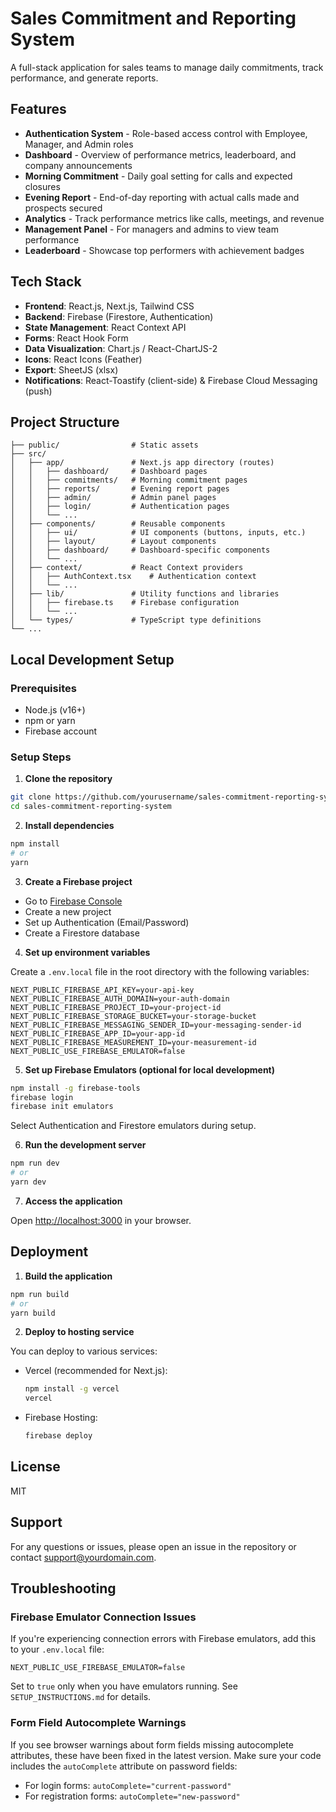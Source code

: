 # Sales Commitment and Reporting System

A full-stack application for sales teams to manage daily commitments, track performance, and generate reports.

## Features

- **Authentication System** - Role-based access control with Employee, Manager, and Admin roles
- **Dashboard** - Overview of performance metrics, leaderboard, and company announcements
- **Morning Commitment** - Daily goal setting for calls and expected closures
- **Evening Report** - End-of-day reporting with actual calls made and prospects secured
- **Analytics** - Track performance metrics like calls, meetings, and revenue
- **Management Panel** - For managers and admins to view team performance
- **Leaderboard** - Showcase top performers with achievement badges

## Tech Stack

- **Frontend**: React.js, Next.js, Tailwind CSS
- **Backend**: Firebase (Firestore, Authentication)
- **State Management**: React Context API
- **Forms**: React Hook Form
- **Data Visualization**: Chart.js / React-ChartJS-2
- **Icons**: React Icons (Feather)
- **Export**: SheetJS (xlsx)
- **Notifications**: React-Toastify (client-side) & Firebase Cloud Messaging (push)

## Project Structure

```
├── public/                # Static assets
├── src/
│   ├── app/               # Next.js app directory (routes)
│   │   ├── dashboard/     # Dashboard pages
│   │   ├── commitments/   # Morning commitment pages
│   │   ├── reports/       # Evening report pages
│   │   ├── admin/         # Admin panel pages
│   │   ├── login/         # Authentication pages
│   │   └── ...
│   ├── components/        # Reusable components
│   │   ├── ui/            # UI components (buttons, inputs, etc.)
│   │   ├── layout/        # Layout components
│   │   ├── dashboard/     # Dashboard-specific components
│   │   └── ...
│   ├── context/           # React Context providers
│   │   ├── AuthContext.tsx    # Authentication context
│   │   └── ...
│   ├── lib/               # Utility functions and libraries
│   │   ├── firebase.ts    # Firebase configuration
│   │   └── ...
│   └── types/             # TypeScript type definitions
└── ...
```

## Local Development Setup

### Prerequisites

- Node.js (v16+)
- npm or yarn
- Firebase account

### Setup Steps

1. **Clone the repository**

```bash
git clone https://github.com/yourusername/sales-commitment-reporting-system.git
cd sales-commitment-reporting-system
```

2. **Install dependencies**

```bash
npm install
# or
yarn
```

3. **Create a Firebase project**

- Go to [Firebase Console](https://console.firebase.google.com/)
- Create a new project
- Set up Authentication (Email/Password)
- Create a Firestore database

4. **Set up environment variables**

Create a `.env.local` file in the root directory with the following variables:

```
NEXT_PUBLIC_FIREBASE_API_KEY=your-api-key
NEXT_PUBLIC_FIREBASE_AUTH_DOMAIN=your-auth-domain
NEXT_PUBLIC_FIREBASE_PROJECT_ID=your-project-id
NEXT_PUBLIC_FIREBASE_STORAGE_BUCKET=your-storage-bucket
NEXT_PUBLIC_FIREBASE_MESSAGING_SENDER_ID=your-messaging-sender-id
NEXT_PUBLIC_FIREBASE_APP_ID=your-app-id
NEXT_PUBLIC_FIREBASE_MEASUREMENT_ID=your-measurement-id
NEXT_PUBLIC_USE_FIREBASE_EMULATOR=false
```

5. **Set up Firebase Emulators (optional for local development)**

```bash
npm install -g firebase-tools
firebase login
firebase init emulators
```

Select Authentication and Firestore emulators during setup.

6. **Run the development server**

```bash
npm run dev
# or
yarn dev
```

7. **Access the application**

Open [http://localhost:3000](http://localhost:3000) in your browser.

## Deployment

1. **Build the application**

```bash
npm run build
# or
yarn build
```

2. **Deploy to hosting service**

You can deploy to various services:

- Vercel (recommended for Next.js):
  ```bash
  npm install -g vercel
  vercel
  ```

- Firebase Hosting:
  ```bash
  firebase deploy
  ```

## License

MIT

## Support

For any questions or issues, please open an issue in the repository or contact support@yourdomain.com.

## Troubleshooting

### Firebase Emulator Connection Issues

If you're experiencing connection errors with Firebase emulators, add this to your `.env.local` file:

```
NEXT_PUBLIC_USE_FIREBASE_EMULATOR=false
```

Set to `true` only when you have emulators running. See `SETUP_INSTRUCTIONS.md` for details.

### Form Field Autocomplete Warnings

If you see browser warnings about form fields missing autocomplete attributes, these have been fixed in the latest version. Make sure your code includes the `autoComplete` attribute on password fields:

- For login forms: `autoComplete="current-password"`
- For registration forms: `autoComplete="new-password"`
